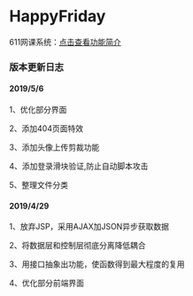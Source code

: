 # HappyFriday 
611网课系统：[点击查看功能简介](https://github.com/dfgr1510315/HappyFriday/blob/ServerTest/Introduction.md)  

### 版本更新日志

#### 2019/5/6
<p>1、优化部分界面 </p>
<p>2、添加404页面特效 </p>
<p>3、添加头像上传剪裁功能 </p>
<p>4、添加登录滑块验证,防止自动脚本攻击  </p>
<p>5、整理文件分类 </p>
 
#### 2019/4/29
<p>1、放弃JSP，采用AJAX加JSON异步获取数据 </p>
<p>2、将数据层和控制层彻底分离降低耦合 </p>
<p>3、用接口抽象出功能，使函数得到最大程度的复用 </p>
<p>4、优化部分前端界面 </p>
